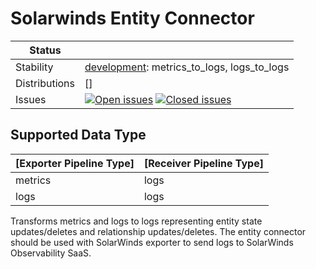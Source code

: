 # Solarwinds Entity Connector

| Status        |                                                                                                                                                                                                                                                                                                                                                                                                                                                                                                                                                                                                                                                                                                         |
|---------------|---------------------------------------------------------------------------------------------------------------------------------------------------------------------------------------------------------------------------------------------------------------------------------------------------------------------------------------------------------------------------------------------------------------------------------------------------------------------------------------------------------------------------------------------------------------------------------------------------------------------------------------------------------------------------------------------------------|
| Stability     | [development]: metrics_to_logs, logs_to_logs                                                                                                                                                                                                                                                                                                                                                                                                                                                                                                                                                                                                                                                            |
| Distributions | []                                                                                                                                                                                                                                                                                                                                                                                                                                                                                                                                                                                                                                                                                                      |
| Issues        | [![Open issues](https://img.shields.io/github/issues-search/solarwinds/solarwinds-otel-collector-releases?query=is%3Aissue%20is%3Aopen%20label%3Aexporter%2Fsolarwinds%20&label=open&color=orange&logo=opentelemetry)](https://github.com/solarwinds/solarwinds-otel-collector-releases/issues?q=is%3Aopen%20is%3Aissue%20label%3Aconnector) [![Closed issues](https://img.shields.io/github/issues-search/solarwinds/solarwinds-otel-collector-releases?query=is%3Aissue%20is%3Aclosed%20label%3Aexporter%2Fsolarwinds%20&label=closed&color=blue&logo=opentelemetry)](https://github.com/solarwinds/solarwinds-otel-collector-releases/issues?q=is%3Aclosed%20is%3Aissue%20label%3Aconnector) |

[development]: https://github.com/open-telemetry/opentelemetry-collector/blob/main/docs/component-stability.md#development

## Supported Data Type
| [Exporter Pipeline Type] | [Receiver Pipeline Type] |
|--------------------------|--------------------------|
| metrics                  | logs                     |
| logs                     | logs                     |

Transforms metrics and logs to logs representing entity state updates/deletes and relationship updates/deletes. The entity connector should be used with SolarWinds exporter to send logs to SolarWinds Observability SaaS.
